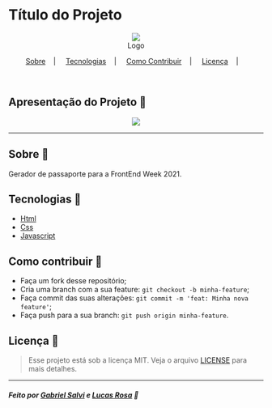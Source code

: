 <h1>Título do Projeto</h1>

<p align="center">
<image src=".github/logo.jpg"/></br>
<label>Logo</label>
</p>

<p align="center">
<a href="#sobre-memo">Sobre</a>&nbsp;&nbsp;&nbsp; | &nbsp;&nbsp;&nbsp;
<a href="#tecnologias-rocket">Tecnologias</a>&nbsp;&nbsp;&nbsp; | &nbsp;&nbsp;&nbsp;
<a href="#como-contribuir-">Como Contribuir</a>&nbsp;&nbsp;&nbsp; | &nbsp;&nbsp;&nbsp;
<a href="#licença-scroll">Licença</a>&nbsp;&nbsp;&nbsp; | &nbsp;&nbsp;&nbsp;
</p>

<br/>

## Apresentação do Projeto 🌟

<p align="center">
<image src=".github/image-example.png" />
</p>

---

## Sobre 📝

Gerador de passaporte para a FrontEnd Week 2021.

## Tecnologias 🚀

- <a href="#">Html</a>
- <a href="#">Css</a>
- <a href="#">Javascript</a>

## Como contribuir 🤔

- Faça um fork desse repositório;
- Cria uma branch com a sua feature: `git checkout -b minha-feature`;
- Faça commit das suas alterações: `git commit -m 'feat: Minha nova feature'`;
- Faça push para a sua branch: `git push origin minha-feature`.

## Licença :scroll:

> Esse projeto está sob a licença MIT. Veja o arquivo [LICENSE](LICENSE) para mais detalhes.

---

##### Feito por [Gabriel Salvi](https://github.com/eusousalvi/frontweek-passport/commits?author=eusousalvi) e [Lucas Rosa](https://github.com/Bluniz) 🌊
